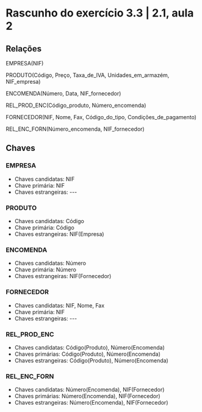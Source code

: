 # **Rascunho do exercício 3.3** | 2.1, aula 2
## **Relações**
EMPRESA(NIF)

PRODUTO(Código, Preço, Taxa_de_IVA, Unidades_em_armazém, NIF_empresa)

ENCOMENDA(Número, Data, NIF_fornecedor)

<!-- relação N:M entre PRODUTO e ENCOMENDA -->
REL_PROD_ENC(Código_produto, Número_encomenda)

FORNECEDOR(NIF, Nome, Fax, Código_do_tipo, Condições_de_pagamento)

<!-- relação N:M entre ENCOMENDA e FORNECEDOR -->
REL_ENC_FORN(Número_encomenda, NIF_fornecedor)

## **Chaves**
### EMPRESA
- Chaves candidatas: NIF
- Chave primária: NIF
- Chaves estrangeiras: ---

### PRODUTO
- Chaves candidatas: Código
- Chave primária: Código
- Chaves estrangeiras: NIF(Empresa)

### ENCOMENDA
- Chaves candidatas: Número
- Chave primária: Número
- Chaves estrangeiras: NIF(Fornecedor)

### FORNECEDOR
- Chaves candidatas: NIF, Nome, Fax
- Chave primária: NIF
- Chaves estrangeiras: ---

### REL_PROD_ENC
<!-- relação N:M entre PRODUTO e ENCOMENDA -->
- Chaves candidatas: Código(Produto), Número(Encomenda)
- Chaves primárias: Código(Produto), Número(Encomenda)
- Chaves estrangeiras: Código(Produto), Número(Encomenda)

### REL_ENC_FORN
<!-- relação N:M entre ENCOMENDA e FORNECEDOR -->
- Chaves candidatas: Número(Encomenda), NIF(Fornecedor)
- Chaves primárias: Número(Encomenda), NIF(Fornecedor)
- Chaves estrangeiras: Número(Encomenda), NIF(Fornecedor)
